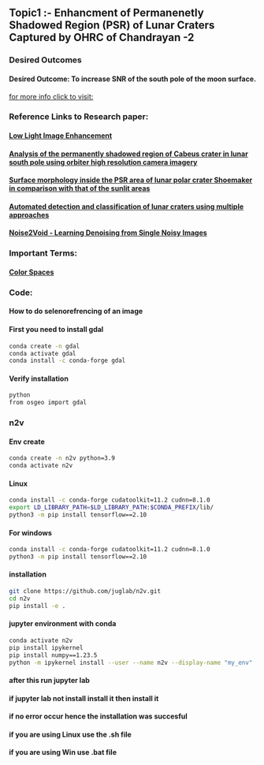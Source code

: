
## Topic1 :- Enhancment of Permanenetly Shadowed Region (PSR) of Lunar Craters Captured by OHRC of Chandrayan -2
### Desired Outcomes
#### Desired Outcome: To increase SNR of the south pole of the moon surface.

[for more info click to visit:](https://www.sih.gov.in/sih2024PS?technology_bucket=QWxs&category=U29mdHdhcmU=&organization=SW5kaWFuIFNwYWNlIFJlc2VhcmNoIE9yZ2FuaXphdGlvbiAoSVNSTyk=&organization_type=QWxs)

### Reference Links to Research paper:
#### [Low Light Image Enhancement](https://paperswithcode.com/task/low-light-image-enhancement)
#### [Analysis of the permanently shadowed region of Cabeus crater in lunar south pole using orbiter high resolution camera imagery](https://www.sciencedirect.com/science/article/pii/S0019103523003391#:~:text=Permanently%20shadowed%20regions%20(PSRs)%20on,elevation%20angles%20throughout%20the%20year.)
#### [Surface morphology inside the PSR area of lunar polar crater Shoemaker in comparison with that of the sunlit areas](https://www.sciencedirect.com/science/article/pii/S0032063324000035)
#### [Automated detection and classification of lunar craters using multiple approaches](https://www.sciencedirect.com/science/article/pii/S0273117705010392#bbib14)
#### [Noise2Void - Learning Denoising from Single Noisy Images](https://arxiv.org/abs/1811.10980)
### Important Terms:
#### [Color Spaces](https://developer.mozilla.org/en-US/docs/Glossary/Color_space)


### Code:
#### How to do selenorefrencing of an image
#### First you need to install gdal
```bash
conda create -n gdal
conda activate gdal
conda install -c conda-forge gdal
```

#### Verify installation
```bash
python
from osgeo import gdal
```

### n2v

#### Env create
```bash
conda create -n n2v python=3.9
conda activate n2v
```
#### Linux
```bash
conda install -c conda-forge cudatoolkit=11.2 cudnn=8.1.0
export LD_LIBRARY_PATH=$LD_LIBRARY_PATH:$CONDA_PREFIX/lib/
python3 -m pip install tensorflow==2.10
```

#### For windows
```bash
conda install -c conda-forge cudatoolkit=11.2 cudnn=8.1.0
python3 -m pip install tensorflow==2.10
```

#### installation
```bash
git clone https://github.com/juglab/n2v.git
cd n2v
pip install -e .
```

#### jupyter environment with conda
```bash
conda activate n2v
pip install ipykernel
pip install numpy==1.23.5
python -m ipykernel install --user --name n2v --display-name "my_env"
```

#### after this run jupyter lab
#### if jupyter lab not install install it then install it

#### if no error occur hence the installation was succesful
#### if you are using Linux use the .sh file
#### if you are using Win use .bat file
